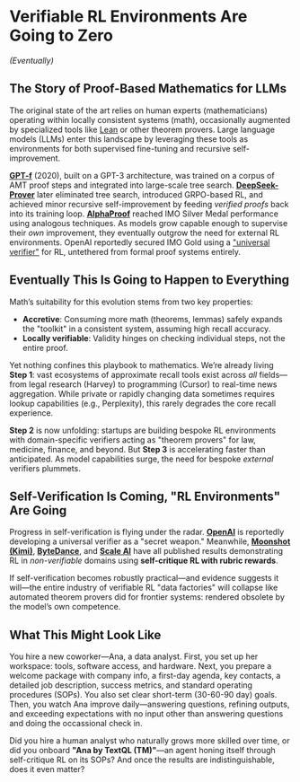 # Verifiable RL Environments Are Going to Zero  
*(Eventually)*  

## The Story of Proof-Based Mathematics for LLMs  

The original state of the art relies on human experts (mathematicians) operating within locally consistent systems (math), occasionally augmented by specialized tools like [Lean](https://leanprover.github.io/) or other theorem provers. Large language models (LLMs) enter this landscape by leveraging these tools as environments for both supervised fine-tuning and recursive self-improvement.  

**[GPT-f](https://arxiv.org/abs/2009.03393)** (2020), built on a GPT-3 architecture, was trained on a corpus of AMT proof steps and integrated into large-scale tree search. **[DeepSeek-Prover](https://arxiv.org/abs/2504.21801)** later eliminated tree search, introduced GRPO-based RL, and achieved minor recursive self-improvement by feeding *verified proofs* back into its training loop. **[AlphaProof](https://deepmind.google/discover/blog/ai-solves-imo-problems-at-silver-medal-level/)** reached IMO Silver Medal performance using analogous techniques. As models grow capable enough to supervise their *own* improvement, they eventually outgrow the need for external RL environments. OpenAI reportedly secured IMO Gold using a ["universal verifier"](https://x.com/alexwei_/status/1946477753194484181) for RL, untethered from formal proof systems entirely.  

## Eventually This Is Going to Happen to Everything  

Math’s suitability for this evolution stems from two key properties:  
- **Accretive**: Consuming more math (theorems, lemmas) safely expands the "toolkit" in a consistent system, assuming high recall accuracy.  
- **Locally verifiable**: Validity hinges on checking individual steps, not the entire proof.  

Yet nothing confines this playbook to mathematics. We’re already living **Step 1**: vast ecosystems of approximate recall tools exist across *all* fields—from legal research (Harvey) to programming (Cursor) to real-time news aggregation. While private or rapidly changing data sometimes requires lookup capabilities (e.g., Perplexity), this rarely degrades the core recall experience.  

**Step 2** is now unfolding: startups are building bespoke RL environments with domain-specific verifiers acting as "theorem provers" for law, medicine, finance, and beyond. But **Step 3** is accelerating faster than anticipated. As model capabilities surge, the need for bespoke *external* verifiers plummets.  

## Self-Verification Is Coming, "RL Environments" Are Going  

Progress in self-verification is flying under the radar. **[OpenAI](https://www.theinformation.com/articles/universal-verifiers-openais-secret-weapon)** is reportedly developing a universal verifier as a "secret weapon." Meanwhile, **[Moonshot (Kimi)](https://moonshotai.github.io/Kimi-K2/)**, **[ByteDance](https://arxiv.org/html/2504.13914v1)**, and **[Scale AI](https://arxiv.org/html/2507.17746)** have all published results demonstrating RL in *non-verifiable* domains using **self-critique RL with rubric rewards**.  

If self-verification becomes robustly practical—and evidence suggests it will—the entire industry of verifiable RL "data factories" will collapse like automated theorem provers did for frontier systems: rendered obsolete by the model’s own competence.  

## What This Might Look Like  

You hire a new coworker—Ana, a data analyst. First, you set up her workspace: tools, software access, and hardware. Next, you prepare a welcome package with company info, a first-day agenda, key contacts, a detailed job description, success metrics, and standard operating procedures (SOPs). You also set clear short-term (30-60-90 day) goals. Then, you watch Ana improve daily—answering questions, refining outputs, and exceeding expectations with no input other than answering questions and doing the occassional check in.

Did you hire a human analyst who naturally grows more skilled over time, or did you onboard **"Ana by TextQL (TM)"**—an agent honing itself through self-critique RL on its SOPs? And once the results are indistinguishable, does it even matter?

